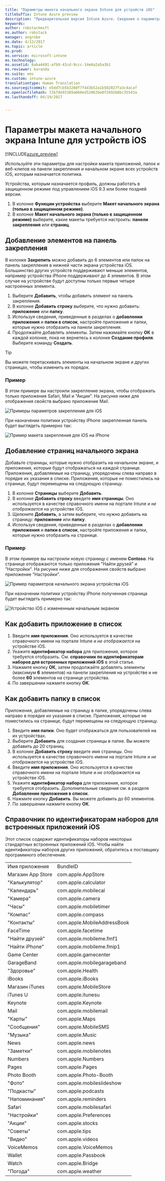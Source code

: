 ```yaml
---
title: "Параметры макета начального экрана Intune для устройств iOS"
titleSuffix: Intune Azure preview
description: "Предварительная версия Intune Azure. Сведения о параметрах, которые можно использовать для настройки начального экрана и панели закрепления на устройствах iOS."
keywords: 
author: robstackmsft
ms.author: robstack
manager: angrobe
ms.date: 4/12/2017
ms.topic: article
ms.prod: 
ms.service: microsoft-intune
ms.technology: 
ms.assetid: 6aba4491-afb9-43cd-9ccc-14e6a2a5a3b1
ms.reviewer: karanda
ms.suite: ems
ms.custom: intune-azure
translationtype: Human Translation
ms.sourcegitcommit: e5dd7cb5b320df7f443b52a1b502027fa3c4acaf
ms.openlocfilehash: 72bfde93389a060ed52062be0f2692b8bc35543a
ms.lasthandoff: 04/19/2017


---
```


# <a name="intune-home-screen-layout-settings-for-ios-devices"></a>Параметры макета начального экрана Intune для устройств iOS

[!INCLUDE[azure_preview](../includes/azure_preview.md)]

Используйте эти параметры для настройки макета приложений, папок и веб-клипов на панели закрепления и начальном экране всех устройств iOS, которым назначается политика.

Устройства, которым назначается профиль, должны работать в защищенном режиме под управлением iOS 9.3 или более поздней версии.

1. В колонке **Функции устройства** выберите **Макет начального экрана (только в защищенном режиме)**.
2. В колонке **Макет начального экрана (только в защищенном режиме)** выберите, какие макеты требуется настроить: **панели закрепления** или **страниц**.

## <a name="add-items-to-the-dock"></a>Добавление элементов на панель закрепления

В колонке **Закрепить** можно добавить до 6 элементов или папок на панель закрепления в нижней части экрана устройства iOS. Большинство других устройств поддерживают меньше элементов, например устройства iPhone поддерживают до 4 элементов. В этом случае на устройстве будут доступны только первые четыре настроенных элемента.

1. Выберите **Добавить**, чтобы добавить элемент на панель закрепления.
2. В колонке **Добавить строку** выберите, что нужно добавить: **приложение** или **папку**.
3. Используя сведения, приведенные в разделах о **добавлении приложения** и **папки в список**, настройте приложения и папки, которые нужно отобразить на панели закрепления.
4. Продолжайте добавлять элементы. Затем нажимайте кнопку **ОК** в каждой колонке, пока не вернетесь к колонке **Создание профиля**. Выберите команду **Создать**.

>[!TIP]
> Вы можете перетаскивать элементы на начальном экране и других страницах, чтобы изменить их порядок. 

### <a name="example"></a>Пример

В этом примере вы настроили закрепление экрана, чтобы отображать только приложения Safari, Mail и "Акции". На рисунке ниже для отображения свойств выбрано приложение Mail.

![Примеры параметров закрепления для iOS](http://i.imgur.com/FfFiUcP.png)

При назначении политики устройству iPhone закрепленная панель будет выглядеть примерно так:

![Пример макета закрепления для iOS на iPhone](http://i.imgur.com/bAgCe8F.png)

## <a name="add-home-screen-pages"></a>Добавление страниц начального экрана

Добавьте страницы, которые нужно отобразить на начальном экране, и приложения, которые будут отображаться на каждой странице. Приложения, добавляемые на страницу, упорядочены слева направо в порядке их указания в списке. Приложения, которые не поместились на странице, будут перемещены на следующую страницу.


1. В колонке **Страницы** выберите **Добавить**.
2. В колонке **Добавить строку** введите **имя страницы**. Оно используется в качестве справочного имени на портале Intune и *не отображается* на устройстве iOS.
3. Щелкните **Добавить**, а затем выберите, что нужно добавить на страницу: **приложение** или **папку**.
4. Используя сведения, приведенные в разделах о **добавлении приложения** и **папки в список**, настройте приложения и папки, которые нужно отобразить на странице.

### <a name="example"></a>Пример

В этом примере вы настроили новую страницу с именем **Contoso**. На странице отображаются только приложения "Найти друзей" и "Настройки". На рисунке ниже для отображения свойств выбрано приложение "Настройки".

![Пример параметров начального экрана устройства iOS](http://i.imgur.com/Jc2OxyX.png)

При назначении политики устройству iPhone полученная страница будет выглядеть примерно так:

![Устройство iOS с измененным начальным экраном](http://i.imgur.com/Bd37PHa.png)

## <a name="how-to-add-an-app-to-the-list"></a>Как добавить приложение в список

1. Введите **имя приложения**. Оно используется в качестве справочного имени на портале Intune и *не отображается* на устройстве iOS.
2. Укажите **идентификатор набора** для приложения, которое требуется отобразить. См. **справочник по идентификаторам наборов для встроенных приложений iOS** в этой статье.
3. Нажмите кнопку **ОК**, затем продолжайте добавлять элементы (максимум **6** элементов) на панели закрепления на устройстве и не более **60** элементов на странице устройства.
4. По завершении нажмите кнопку **ОК**.

## <a name="how-to-add-a-folder-to-the-list"></a>Как добавить папку в список

Приложения, добавляемые на страницу в папке, упорядочены слева направо в порядке их указания в списке. Приложения, которые не поместились на странице, будут перемещены на следующую страницу.

1. Введите **имя папки**. Оно будет отображаться для пользователей на их устройствах.
2. Выберите **Добавить** для создания страницы в папке. Вы можете добавить до 20 страниц.
3. В колонке **Добавить строку** введите имя страницы. Оно используется в качестве справочного имени на портале Intune и *не отображается* на устройстве iOS.
3. Введите **имя приложения**. Оно используется в качестве справочного имени на портале Intune и *не отображается* на устройстве iOS.
2. Укажите **идентификатор набора** для приложения, которое требуется отобразить. Дополнительные сведения см. в разделе **Добавление приложения в список**.
3. Нажмите кнопку **Добавить**. Вы можете добавить до 60 элементов.
4. По завершении нажмите кнопку **ОК**.


## <a name="bundle-id-reference-for-built-in-ios-apps"></a>Справочник по идентификаторам наборов для встроенных приложений iOS

Этот список содержит идентификаторы наборов некоторых стандартных встроенных приложений iOS. Чтобы найти идентификаторы наборов других приложений, обратитесь к поставщику программного обеспечения. 

|||
|-|-|
|Имя приложения|BundleID|
|Магазин App Store|com.apple.AppStore|
|"Калькулятор"|com.apple.calculator|
|"Календарь"|com.apple.mobilecal|
|"Камера"|com.apple.camera|
|"Часы"|com.apple.mobiletimer|
|"Компас"|com.apple.compass|
|"Контакты"|com.apple.MobileAddressBook|
|FaceTime|com.apple.facetime|
|"Найти друзей"|com.apple.mobileme.fmf1|
|"Найти iPhone"|com.apple.mobileme.fmip1|
|Game Center|com.apple.gamecenter|
|GarageBand|com.apple.mobilegarageband|
|"Здоровье"|com.apple.Health|
|iBooks|com.apple.iBooks|
|Магазин iTunes|com.apple.MobileStore|
|iTunes U|com.apple.itunesu|
|Keynote|com.apple.Keynote|
|Mail|com.apple.mobilemail|
|"Карты"|com.apple.Maps|
|"Сообщения"|com.apple.MobileSMS|
|"Музыка"|com.apple.Music|
|News|com.apple.news|
|"Заметки"|com.apple.mobilenotes|
|Numbers|com.apple.Numbers|
|Pages|com.apple.Pages|
|Photo Booth|com.apple.Photo-Booth|
|"Фото"|com.apple.mobileslideshow|
|"Подкасты"|com.apple.podcasts|
|"Напоминания"|com.apple.reminders|
|Safari|com.apple.mobilesafari|
|"Настройки"|com.apple.Preferences|
|"Акции"|com.apple.stocks|
|"Советы"|com.apple.tips|
|"Видео"|com.apple.videos|
|VoiceMemos|com.apple.VoiceMemos|
|Wallet|com.apple.Passbook|
|Watch|com.apple.Bridge|
|"Погода"|com.apple.weather|


